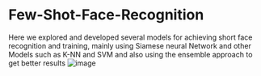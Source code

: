 # Few-Shot-Face-Recognition
Here we explored and developed several models for achieving short face recognition and training, mainly using Siamese neural Network and other Models such as K-NN and SVM and also using the ensemble approach to get better results
![image](https://github.com/pranav20395/Few-Shot-Face-Recognition/assets/88434431/afa4fb70-86d0-446a-8e8c-907f001fc277)
